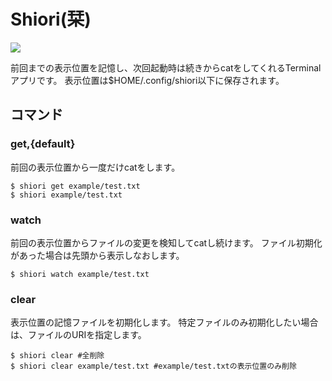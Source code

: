 # Shiori(栞)

[![](https://img.youtube.com/vi/QOeibJtv1vk/0.jpg)](https://www.youtube.com/watch?v=QOeibJtv1vk)

前回までの表示位置を記憶し、次回起動時は続きからcatをしてくれるTerminalアプリです。
表示位置は$HOME/.config/shiori以下に保存されます。

## コマンド
### get,{default}
前回の表示位置から一度だけcatをします。
```terminal
$ shiori get example/test.txt
$ shiori example/test.txt
```

### watch
前回の表示位置からファイルの変更を検知してcatし続けます。
ファイル初期化があった場合は先頭から表示しなおします。
```terminal
$ shiori watch example/test.txt
```

### clear
表示位置の記憶ファイルを初期化します。
特定ファイルのみ初期化したい場合は、ファイルのURIを指定します。
```terminal
$ shiori clear #全削除
$ shiori clear example/test.txt #example/test.txtの表示位置のみ削除
```